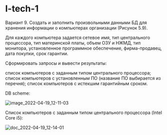 # I-tech-1
Вариант 9. Создать и заполнить произвольными данными БД для хранения информации о компьютерах организации (Рисунок 5.9).

Для каждого компьютера задается сетевое имя, тип центрального процессора, тип материнской платы, объем ОЗУ и НЖМД, тип монитора, установленное программное обеспечение, фирма-продавец, дата покупки, срок гарантии.

Сформировать запросы и вывести результаты:

список компьютеров с заданным типом центрального процессора;
список компьютеров с установленным ПО (название ПО выбирается из перечня);
список компьютеров с истекшим гарантийным сроком.

DB scheme:

![image_2022-04-19_12-11-03](https://user-images.githubusercontent.com/84966031/163971009-4c7b179e-c4e2-4921-aad2-04d9c3eed69b.png)

Список компьютеров с заданным типом центрального процессора (Intel Core i5):

![doc_2022-04-19_12-14-01](https://user-images.githubusercontent.com/84966031/163971404-3d775380-136a-46fe-b20e-1ef3902a5e06.png)
